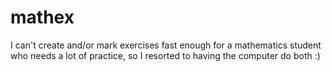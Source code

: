 # mathex
I can't create and/or mark exercises fast enough for a mathematics student who needs a lot of practice, so I resorted to having the computer do both :)
